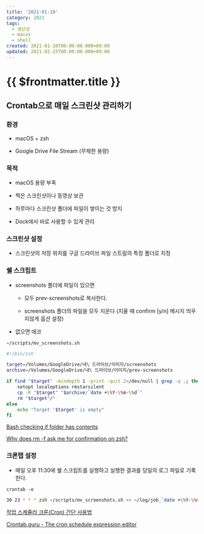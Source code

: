 ```yaml
---
title: '2021-01-10'
category: 2021
tags:
  - 생산성
  - macos
  - shell
created: 2021-01-10T00:00:00.000+09:00
updated: 2021-02-15T00:00:00.000+09:00
---
```


# {{ $frontmatter.title }}

## Crontab으로 매일 스크린샷 관리하기

### 환경

- macOS + zsh

- Google Drive File Stream (무제한 용량)

### 목적

- macOS 용량 부족

- 찍은 스크린샷이나 동영상 보관

- 하루마다 스크린샷 폴더에 파일이 쌓이는 것 방지

- Dock에서 바로 사용할 수 있게 관리

### 스크린샷 설정

- 스크린샷의 저장 위치를 구글 드라이브 파일 스트림의 특정 폴더로 지정

### 쉘 스크립트

- screenshots 폴더에 파일이 있으면

  - 모두 prev-screenshots로 복사한다.

  - screenshots 폴더의 파일을 모두 지운다 (지울 때 confirm [y/n] 메시지 띄우지않게 옵션 설정)

- 없으면 에코

`~/scripts/mv_screenshots.sh`

```bash
#!/bin/zsh

target=/Volumes/GoogleDrive/내\ 드라이브/이미지/screenshots
archive=/Volumes/GoogleDrive/내\ 드라이브/이미지/prev-screenshots

if find "$target" -mindepth 1 -print -quit 2>/dev/null | grep -q .; then
    setopt localoptions rmstarsilent
    cp -R "$target" "$archive/`date +\%Y-\%m-\%d`"
    rm "$target"/*
else
    echo "Target '$target' is empty"
fi
```

[Bash checking if folder has contents](https://stackoverflow.com/questions/20456666/bash-checking-if-folder-has-contents)

[Why does rm -f ask me for confirmation on zsh?](https://stackoverflow.com/questions/27988160/why-does-rm-f-ask-me-for-confirmation-on-zsh)

### 크론탭 설정

- 매일 오후 11:30에 쉘 스크립트를 실행하고 실행한 결과를 당일의 로그 파일로 기록한다.

`crontab -e`

```bash
30 23 * * * zsh ~/scripts/mv_screenshots.sh >> ~/log/job_`date +\%Y-\%m-\%d`.log 2>&1
```

[작업 스케쥴러 크론(Cron) 간단 사용법](https://www.letmecompile.com/scheduler-cron-tutorial/)

[Crontab.guru - The cron schedule expression editor](https://crontab.guru/)
